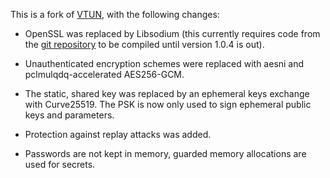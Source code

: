 This is a fork of [VTUN](http://vtun.sourceforge.net/), with the
following changes:

* OpenSSL was replaced by Libsodium (this currently requires code from
the [git repository](https://github.com/jedisct1/libsodium) to be
compiled until version 1.0.4 is out).

* Unauthenticated encryption schemes were replaced with aesni and
pclmulqdq-accelerated AES256-GCM.

* The static, shared key was replaced by an ephemeral keys exchange with
Curve25519. The PSK is now only used to sign ephemeral public keys and
parameters.

* Protection against replay attacks was added.

* Passwords are not kept in memory, guarded memory allocations are
used for secrets.
